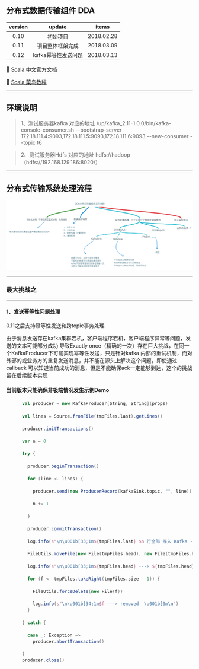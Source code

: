 ## 分布式数据传输组件 DDA

version | update | items 
:--: | :--: | :--:
0.10 | 初始项目| 2018.02.28
0.11 | 项目整体框架完成|2018.03.09
0.12 | kafka幂等性发送问题| 2018.03.13

🔗 [Scala 中文官方文档](http://docs.scala-lang.org/zh-cn/overviews/)

🔗 [Scala 菜鸟教程](http://www.runoob.com/scala/scala-tutorial.html)

-----
## 环境说明

> 1、测试服务器kafka 对应的地址
> /up/kafka_2.11-1.0.0/bin/kafka-console-consumer.sh --bootstrap-server 172.18.111.4:9093,172.18.111.5:9093,172.18.111.6:9093 --new-consumer --topic t6

> 2、测试服务器Hdfs 对应的地址
> hdfs://hadoop （hdfs://192.168.129.186:8020/）

-----
## 分布式传输系统处理流程

![Alt text](https://github.com/gus67/dda-scala/blob/master/src/main/resources/2.png)

-----

### 最大挑战之

-----

#### 1、发送幂等性问题处理

0.11之后支持幂等性发送和跨topic事务处理

   由于消息发送存在kafka集群宕机，客户端程序宕机，客户端程序异常等问题，发送的文本可能部分成功
导致Exactly once（精确的一次）存在巨大挑战，在同一个KafkaProducer下可能实现幂等性发送，只是针对kafka
内部的重试机制，而对外部的或业务方的重复发送消息，并不能在源头上解决这个问题，即使通过callback
可以知道当前成功的消息，但是不能确保ack一定能够到达，这个的挑战留在后续版本实现

#### 当前版本只能确保非极端情况发生示例Demo

```scala
      val producer = new KafkaProducer[String, String](props)

      val lines = Source.fromFile(tmpFiles.last).getLines()

      producer.initTransactions()

      var n = 0

      try {

        producer.beginTransaction()

        for (line <- lines) {

          producer.send(new ProducerRecord(kafkaSink.topic, "", line))

          n += 1

        }

        producer.commitTransaction()

        log.info(s"\n\u001b[33;1m${tmpFiles.last} $n 行全部 写入 Kafka ---> ${kafkaSink.bootServr}/${kafkaSink.topic} 成功  \u001b[0m\n")

        FileUtils.moveFile(new File(tmpFiles.head), new File(tmpFiles.head + ".COMPLETED"))

        log.info(s"\n\u001b[33;1m${tmpFiles.head} ---> ${tmpFiles.head}.COMPLETED  \u001b[0m\n")

        for (f <- tmpFiles.takeRight(tmpFiles.size - 1)) {

          FileUtils.forceDelete(new File(f))

          log.info(s"\n\u001b[34;1m$f ---> removed  \u001b[0m\n")
        }

      } catch {

        case _: Exception =>
          producer.abortTransaction()

      }
      producer.close()
```

